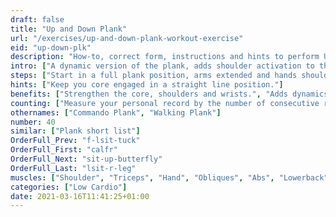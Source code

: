 ```yaml
---
draft: false
title: "Up and Down Plank"
url: "/exercises/up-and-down-plank-workout-exercise"
eid: "up-down-plk"
description: "How-to, correct form, instructions and hints to perform Up and Down Plank. Similar exercises and video demo"
intro: ["A dynamic version of the plank, adds shoulder activation to the benefits of the plank. It is also a cardio exercise, as your heat will pump strongly after some repetitions."]
steps: ["Start in a full plank position, arms extended and hands shoulder-width.", "Bend one arm so that the elbow touches the ground.", "Bend the other arm, so that bows elbows touch the group. Now you are in an elbow plank position.", "Extend the first arm again.", "Extend the second arm, returning to the full plank position.", "This is one repetition.", "Repeat half of the exercise lowering your right side first, do the other half lowering the left side first."]
hints: ["Keep you core engaged in a straight line position."]
benefits: ["Strengthen the core, shoulders and wrists.", "Adds dynamics to the plank exercise."]
counting: ["Measure your personal record by the number of consecutive repetitions."]
othernames: ["Commando Plank", "Walking Plank"]
number: 40
similar: ["Plank short list"]
OrderFull_Prev: "f-lsit-tuck"
OrderFull_First: "calfr"
OrderFull_Next: "sit-up-butterfly"
OrderFull_Last: "lsit-r-leg"
muscles: ["Shoulder", "Triceps", "Hand", "Obliques", "Abs", "Lowerback", "Glutes"]
categories: ["Low Cardio"]
date: 2021-03-16T11:41:25+01:00
---
```

